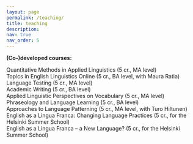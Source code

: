 ```yaml
---
layout: page
permalink: /teaching/
title: teaching
description:
nav: true
nav_order: 5
---
```

<b>(Co-)developed courses:</b>

Quantitative Methods in Applied Linguistics (5 cr., MA level)<br>
Topics in English Linguistics Online (5 cr., BA level, with Maura Ratia)<br>
Language Testing (5 cr., MA level)<br>
Academic Writing (5 cr., BA level)<br>
Applied Linguistic Perspectives on Vocabulary (5 cr., MA level)<br>
Phraseology and Language Learning (5 cr., BA level)<br>
Approaches to Language Patterning (5 cr., MA level, with Turo Hiltunen) <br>
English as a Lingua Franca: Changing Language Practices (5 cr., for the Helsinki Summer School)<br>
English as a Lingua Franca – a New Language? (5 cr., for the Helsinki Summer School)<br>


